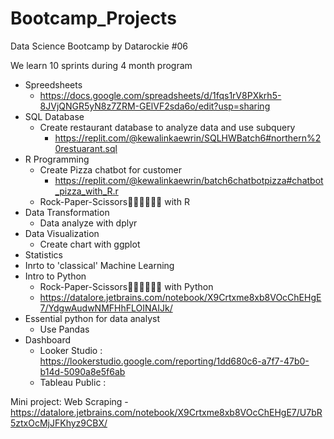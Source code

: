 # Bootcamp_Projects

Data Science Bootcamp by Datarockie #06

We learn 10 sprints during 4 month program
  - Spreedsheets
      - https://docs.google.com/spreadsheets/d/1fqs1rV8PXkrh5-8JVjQNGR5yN8z7ZRM-GElVF2sda6o/edit?usp=sharing
  - SQL Database
      - Create restaurant database to analyze data and use subquery
        - https://replit.com/@kewalinkaewrin/SQLHWBatch6#northern%20restuarant.sql
  - R Programming
      - Create Pizza chatbot for customer 
        - https://replit.com/@kewalinkaewrin/batch6chatbotpizza#chatbot_pizza_with_R.r
      - Rock-Paper-Scissors✊🏻🖐🏻✌🏻 with R
  - Data Transformation
      - Data analyze with dplyr
  - Data Visualization
      - Create chart with ggplot
  - Statistics
  - Inrto to 'classical' Machine Learning
  - Intro to Python
      - Rock-Paper-Scissors✊🏻🖐🏻✌🏻 with Python 
      - https://datalore.jetbrains.com/notebook/X9Crtxme8xb8VOcChEHgE7/YdgwAudwNMFHhFLOINAIJk/
  - Essential python for data analyst
      - Use Pandas
  - Dashboard
    - Looker Studio : https://lookerstudio.google.com/reporting/1dd680c6-a7f7-47b0-b14d-5090a8e5f6ab
    - Tableau Public : 
  
  Mini project: Web Scraping
    - https://datalore.jetbrains.com/notebook/X9Crtxme8xb8VOcChEHgE7/U7bR5ztxOcMjJFKhyz9CBX/
  
